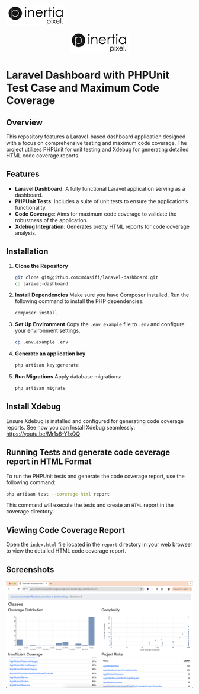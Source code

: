 ![Inertia Pixel Logo](public/images/logo/logo.png)

<p align="center">
  <img src="public/images/logo/logo.png" alt="Inertia Pixel Logo" />
</p>

# Laravel Dashboard with PHPUnit Test Case and Maximum Code Coverage

## Overview

This repository features a Laravel-based dashboard application designed with a focus on comprehensive testing and maximum code coverage. The project utilizes PHPUnit for unit testing and Xdebug for generating detailed HTML code coverage reports.

## Features

- **Laravel Dashboard**: A fully functional Laravel application serving as a dashboard.
- **PHPUnit Tests**: Includes a suite of unit tests to ensure the application’s functionality.
- **Code Coverage**: Aims for maximum code coverage to validate the robustness of the application.
- **Xdebug Integration**: Generates pretty HTML reports for code coverage analysis.

## Installation

1. **Clone the Repository**

   ```bash
   git clone git@github.com:mdasiff/laravel-dashboard.git
   cd laravel-dashboard
2. **Install Dependencies**
Make sure you have Composer installed. Run the following command to install the PHP dependencies:
    ```bash
    composer install
3. **Set Up Environment**
Copy the `.env.example` file to `.env` and configure your environment settings.
    ```bash
    cp .env.example .env
4. **Generate an application key**
    ```bash
    php artisan key:generate
5. **Run Migrations**
Apply database migrations:
    ```bash
    php artisan migrate

## Install Xdebug
Ensure Xdebug is installed and configured for generating code coverage reports.
See how you can Install Xdebug seamlessly: https://youtu.be/Mr1s6-YfxQQ

## Running Tests and generate code ceverage report in HTML Format
To run the PHPUnit tests and generate the code coverage report, use the following command:
```bash
php artisan test --coverage-html report
```
This command will execute the tests and create an `HTML` report in the coverage directory.

## Viewing Code Coverage Report
Open the `index.html` file located in the `report` directory in your web browser to view the detailed HTML code coverage report.

## Screenshots

![Dashboard](public/screenshots/dashboard.png)